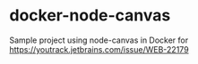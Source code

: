 # docker-node-canvas

Sample project using node-canvas in Docker for https://youtrack.jetbrains.com/issue/WEB-22179
